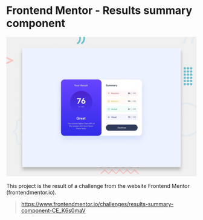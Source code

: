 # Frontend Mentor - Results summary component

![Design preview for the Results summary component coding challenge](./design/preview.jpg)

This project is the result of a challenge from the website Frontend Mentor (frontendmentor.io).

> https://www.frontendmentor.io/challenges/results-summary-component-CE_K6s0maV
